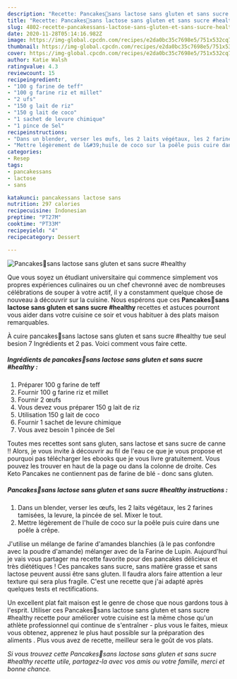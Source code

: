 ```yaml
---
description: "Recette: Pancakes🥞sans lactose sans gluten et sans sucre #healthy"
title: "Recette: Pancakes🥞sans lactose sans gluten et sans sucre #healthy"
slug: 4802-recette-pancakessans-lactose-sans-gluten-et-sans-sucre-healthy
date: 2020-11-28T05:14:16.982Z
image: https://img-global.cpcdn.com/recipes/e2da0bc35c7698e5/751x532cq70/pancakes🥞sans-lactose-sans-gluten-et-sans-sucre-healthy-photo-principale-de-la-recette.jpg
thumbnail: https://img-global.cpcdn.com/recipes/e2da0bc35c7698e5/751x532cq70/pancakes🥞sans-lactose-sans-gluten-et-sans-sucre-healthy-photo-principale-de-la-recette.jpg
cover: https://img-global.cpcdn.com/recipes/e2da0bc35c7698e5/751x532cq70/pancakes🥞sans-lactose-sans-gluten-et-sans-sucre-healthy-photo-principale-de-la-recette.jpg
author: Katie Walsh
ratingvalue: 4.3
reviewcount: 15
recipeingredient:
- "100 g farine de teff"
- "100 g farine riz et millet"
- "2 ufs"
- "150 g lait de riz"
- "150 g lait de coco"
- "1 sachet de levure chimique"
- "1 pince de Sel"
recipeinstructions:
- "Dans un blender, verser les œufs, les 2 laits végétaux, les 2 farines tamisées, la levure, la pincée de sel. Mixer le tout."
- "Mettre légèrement de l&#39;huile de coco sur la poêle puis cuire dans une poêle à crêpe."
categories:
- Resep
tags:
- pancakessans
- lactose
- sans

katakunci: pancakessans lactose sans 
nutrition: 297 calories
recipecuisine: Indonesian
preptime: "PT27M"
cooktime: "PT33M"
recipeyield: "4"
recipecategory: Dessert

---
```



![Pancakes🥞sans lactose sans gluten et sans sucre #healthy](https://img-global.cpcdn.com/recipes/e2da0bc35c7698e5/751x532cq70/pancakes🥞sans-lactose-sans-gluten-et-sans-sucre-healthy-photo-principale-de-la-recette.jpg)

Que vous soyez un étudiant universitaire qui commence simplement vos propres expériences culinaires ou un chef chevronné avec de nombreuses célébrations de souper à votre actif, il y a constamment quelque chose de nouveau à découvrir sur la cuisine. Nous espérons que ces <strong> Pancakes🥞sans lactose sans gluten et sans sucre #healthy </strong> recettes et astuces pourront vous aider dans votre cuisine ce soir et vous habituer à des plats maison remarquables.

<!--inarticleads1-->

À cuire pancakes🥞sans lactose sans gluten et sans sucre #healthy tue seul besion 7 Ingrédients et 2 pas. Voici comment vous faire cette.

##### Ingrédients de pancakes🥞sans lactose sans gluten et sans sucre #healthy :

1. Préparer 100 g farine de teff
1. Fournir 100 g farine riz et millet
1. Fournir 2 œufs
1. Vous devez vous préparer 150 g lait de riz
1. Utilisation 150 g lait de coco
1. Fournir 1 sachet de levure chimique
1. Vous avez besoin 1 pincée de Sel


Toutes mes recettes sont sans gluten, sans lactose et sans sucre de canne !! Alors, je vous invite à découvrir au fil de l&#39;eau ce que je vous propose et pourquoi pas télécharger les ebooks que je vous livre gratuitement. Vous pouvez les trouver en haut de la page ou dans la colonne de droite. Ces Keto Pancakes ne contiennent pas de farine de blé - donc sans gluten. 

<!--inarticleads2-->

##### Pancakes🥞sans lactose sans gluten et sans sucre #healthy instructions :

1. Dans un blender, verser les œufs, les 2 laits végétaux, les 2 farines tamisées, la levure, la pincée de sel. Mixer le tout.
1. Mettre légèrement de l&#39;huile de coco sur la poêle puis cuire dans une poêle à crêpe.


J&#39;utilise un mélange de farine d&#39;amandes blanchies (à le pas confondre avec la poudre d&#39;amande) mélanger avec de la Farine de Lupin. Aujourd&#39;hui je vais vous partager ma recette favorite pour des pancakes délicieux et très diététiques ! Ces pancakes sans sucre, sans matière grasse et sans lactose peuvent aussi être sans gluten. Il faudra alors faire attention a leur texture qui sera plus fragile. C&#39;est une recette que j&#39;ai adapté après quelques tests et rectifications. 

<!--inarticleads1-->

<p>
Un excellent plat fait maison est le genre de chose que nous gardons tous à l'esprit. Utiliser ces Pancakes🥞sans lactose sans gluten et sans sucre #healthy recette pour améliorer votre cuisine est la même chose qu'un athlète professionnel qui continue de s'entraîner - plus vous le faites, mieux vous obtenez, apprenez le plus haut possible sur la préparation des aliments . Plus vous avez de recette, meilleur sera le goût de vos plats.
</p>

<p>
<i>Si vous trouvez cette Pancakes🥞sans lactose sans gluten et sans sucre #healthy recette utile, partagez-la avec vos amis ou votre famille, merci et bonne chance.</i>
</p>
